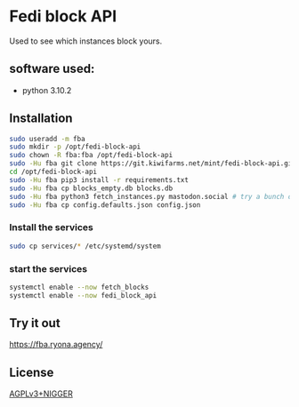 # Fedi block API

Used to see which instances block yours.

## software used:

- python 3.10.2

## Installation

```bash
sudo useradd -m fba
sudo mkdir -p /opt/fedi-block-api
sudo chown -R fba:fba /opt/fedi-block-api
sudo -Hu fba git clone https://git.kiwifarms.net/mint/fedi-block-api.git /opt/fedi-block-api
cd /opt/fedi-block-api
sudo -Hu fba pip3 install -r requirements.txt
sudo -Hu fba cp blocks_empty.db blocks.db
sudo -Hu fba python3 fetch_instances.py mastodon.social # try a bunch of large servers here
sudo -Hu fba cp config.defaults.json config.json
```


### Install the services

```bash
sudo cp services/* /etc/systemd/system
```

### start the services

```bash
systemctl enable --now fetch_blocks
systemctl enable --now fedi_block_api
```

## Try it out

https://fba.ryona.agency/

## License

[AGPLv3+NIGGER](https://plusnigger.autism.exposed/)
